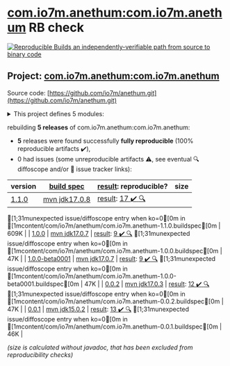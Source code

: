 [com.io7m.anethum:com.io7m.anethum](https://central.sonatype.com/artifact/com.io7m.anethum/com.io7m.anethum/1.1.0/versions) RB check
=======

[![Reproducible Builds](https://reproducible-builds.org/images/logos/rb.svg) an independently-verifiable path from source to binary code](https://reproducible-builds.org/)

## Project: [com.io7m.anethum:com.io7m.anethum](https://central.sonatype.com/artifact/com.io7m.anethum/com.io7m.anethum/1.1.0/versions)

Source code: [https://github.com/io7m/anethum.git](https://github.com/io7m/anethum.git)

<details><summary>This project defines 5 modules:</summary>

* [com.io7m.anethum:com.io7m.anethum](https://central.sonatype.com/artifact/com.io7m.anethum/com.io7m.anethum/1.1.0)
* [com.io7m.anethum:com.io7m.anethum.api](https://central.sonatype.com/artifact/com.io7m.anethum/com.io7m.anethum.api/1.1.0)
* [com.io7m.anethum:com.io7m.anethum.common](https://central.sonatype.com/artifact/com.io7m.anethum/com.io7m.anethum.common/1.1.0)
* [com.io7m.anethum:com.io7m.anethum.slf4j](https://central.sonatype.com/artifact/com.io7m.anethum/com.io7m.anethum.slf4j/1.1.0)
* [com.io7m.anethum:com.io7m.anethum.tests](https://central.sonatype.com/artifact/com.io7m.anethum/com.io7m.anethum.tests/1.1.0)
</details>

rebuilding **5 releases** of com.io7m.anethum:com.io7m.anethum:
- **5** releases were found successfully **fully reproducible** (100% reproducible artifacts :heavy_check_mark:),
- 0 had issues (some unreproducible artifacts :warning:, see eventual :mag: diffoscope and/or :memo: issue tracker links):

| version | [build spec](/BUILDSPEC.md) | [result](https://reproducible-builds.org/docs/jvm/): reproducible? | size |
| -- | --------- | ------ | -- |
| [1.1.0](https://central.sonatype.com/artifact/com.io7m.anethum/com.io7m.anethum/1.1.0/pom) | [mvn jdk17.0.8](com.io7m.anethum-1.1.0.buildspec) | [result](com.io7m.anethum-1.1.0.buildinfo): [17 :heavy_check_mark: ](com.io7m.anethum-1.1.0.buildcompare) [:mag:](com.io7m.anethum-1.1.0.diffoscope)
[1;31munexpected issue/diffoscope entry when ko=0[0m in [1mcontent/com/io7m/anethum/com.io7m.anethum-1.1.0.buildspec[0m
 | 609K |
| [1.0.0](https://central.sonatype.com/artifact/com.io7m.anethum/com.io7m.anethum/1.0.0/pom) | [mvn jdk17.0.7](com.io7m.anethum-1.0.0.buildspec) | [result](com.io7m.anethum-1.0.0.buildinfo): [9 :heavy_check_mark: ](com.io7m.anethum-1.0.0.buildcompare) [:mag:](com.io7m.anethum-1.0.0.diffoscope)
[1;31munexpected issue/diffoscope entry when ko=0[0m in [1mcontent/com/io7m/anethum/com.io7m.anethum-1.0.0.buildspec[0m
 | 47K |
| [1.0.0-beta0001](https://central.sonatype.com/artifact/com.io7m.anethum/com.io7m.anethum/1.0.0-beta0001/pom) | [mvn jdk17.0.7](com.io7m.anethum-1.0.0-beta0001.buildspec) | [result](com.io7m.anethum-1.0.0-beta0001.buildinfo): [9 :heavy_check_mark: ](com.io7m.anethum-1.0.0-beta0001.buildcompare) [:mag:](com.io7m.anethum-1.0.0-beta0001.diffoscope)
[1;31munexpected issue/diffoscope entry when ko=0[0m in [1mcontent/com/io7m/anethum/com.io7m.anethum-1.0.0-beta0001.buildspec[0m
 | 47K |
| [0.0.2](https://central.sonatype.com/artifact/com.io7m.anethum/com.io7m.anethum/0.0.2/pom) | [mvn jdk17.0.3](com.io7m.anethum-0.0.2.buildspec) | [result](com.io7m.anethum-0.0.2.buildinfo): [12 :heavy_check_mark: ](com.io7m.anethum-0.0.2.buildcompare) [:mag:](com.io7m.anethum-0.0.2.diffoscope)
[1;31munexpected issue/diffoscope entry when ko=0[0m in [1mcontent/com/io7m/anethum/com.io7m.anethum-0.0.2.buildspec[0m
 | 47K |
| [0.0.1](https://central.sonatype.com/artifact/com.io7m.anethum/com.io7m.anethum/0.0.1/pom) | [mvn jdk15.0.2](com.io7m.anethum-0.0.1.buildspec) | [result](com.io7m.anethum-0.0.1.buildinfo): [13 :heavy_check_mark: ](com.io7m.anethum-0.0.1.buildcompare) [:mag:](com.io7m.anethum-0.0.1.diffoscope)
[1;31munexpected issue/diffoscope entry when ko=0[0m in [1mcontent/com/io7m/anethum/com.io7m.anethum-0.0.1.buildspec[0m
 | 46K |

<i>(size is calculated without javadoc, that has been excluded from reproducibility checks)</i>
